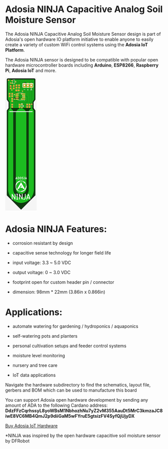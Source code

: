 # Adosia NINJA Capacitive Analog Soil Moisture Sensor

The Adosia NINJA Capacitive Analog Soil Moisture Sensor design is part of Adosia's open hardware IO platform initiative to enable anyone to easily create a variety of custom WiFi control systems using the **Adosia IoT Platform**.

The Adosia NINJA sensor is designed to be compatible with popular open hardware microcontroller boards including **Arduino**, **ESP8266**, **Raspberry Pi**, **Adosia IoT** and more.


<img src='./images/adosia_ninja.png' width='100px' />


# Adosia NINJA Features:

- corrosion resistant by design

- capacitive sense technology for longer field life

- input voltage: 3.3 ~ 5.0 VDC

- output voltage: 0 ~ 3.0 VDC

- footprint open for custom header pin / connector

- dimension: 98mm * 22mm (3.86in x 0.866in)



# Applications:

- automate watering for gardening / hydroponics / aquaponics

- self-watering pots and planters

- personal cultivation setups and feeder control systems

- moisture level monitoring

- nursery and tree care

- IoT data applications



Navigate the hardware subdirectory to find the schematics, layout file, gerbers and BOM which can be used to manufacture this board

You can support Adosia open hardware development by sending any amount of ADA to the following Cardano address:
**DdzFFzCqrhssyL8yoWBsM1NbhozhNu7yZ2vM355AauDt5MrC3kmzaJC8iwE8VC6MB4QmJ2p9diiGaM5wFYruE5gtsizFV4SyfQjUjyDX**

[Buy Adosia IoT Hardware](https://adosia.io)

*NINJA was inspired by the open hardware capacitive soil moisture sensor by DFRobot